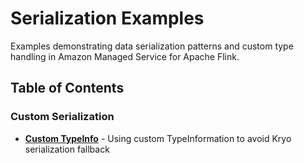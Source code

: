 # Serialization Examples

Examples demonstrating data serialization patterns and custom type handling in Amazon Managed Service for Apache Flink.

## Table of Contents

### Custom Serialization
- [**Custom TypeInfo**](./CustomTypeInfo) - Using custom TypeInformation to avoid Kryo serialization fallback
